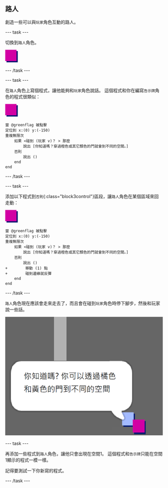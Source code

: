 ## 路人

創造一些可以與`玩家`角色互動的路人。

--- task ---

切換到`路人`角色。

![路人角色](images/person.png)

--- /task ---

--- task ---

在`路人`角色上寫個程式，讓他能夠和`玩家`角色說話。 這個程式和你在編寫`告示牌`角色的程式很類似：

![路人](images/person.png)

```blocks3
當 @greenflag 被點擊
定位到 x:(0) y:(-150)
重複無限次
    如果 <碰到 (玩家 v)？ > 那麼
        說出 [你知道嗎？穿過橙色或其它顏色的門就會到不同的空間。]
    否則
        說出 ()
    end
end
```

--- /task ---

--- task ---

添加以下程式到`否則`{:class="block3control"}區段，讓`路人`角色在某個區域來回走動：

![路人](images/person.png)

```blocks3
當 @greenflag 被點擊
定位到 x:(0) y:(-150)
重複無限次
    如果 <碰到 (玩家 v)？ > 那麼
        說出 [你知道嗎？穿過橙色或其它顏色的門就會到不同的空間。]
    否則
        說出 ()
+        移動 (1) 點
+        碰到邊緣就反彈
    end
end
```

--- /task ---

`路人`角色現在應該會走來走去了，而且會在碰到`玩家`角色時停下腳步，然後和玩家說一些話。

![截圖](images/world-person-test.png)

--- task ---

再添加一些程式到`路人`角色，讓他只會出現在空間1。 這個程式和`告示牌`只能在空間1顯示的程式一模一樣。

記得要測試一下你新寫的程式。

--- /task ---